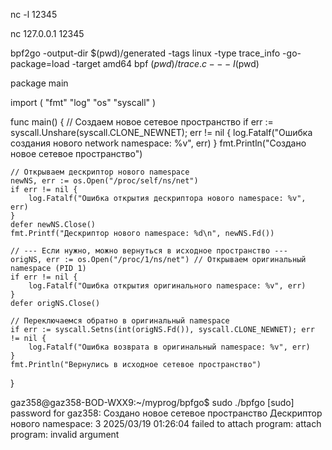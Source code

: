 
nc -l 12345

nc 127.0.0.1 12345

bpf2go -output-dir $(pwd)/generated -tags linux -type trace_info -go-package=load -target amd64 bpf $(pwd)/trace.c -- -I$(pwd)



package main

import (
	"fmt"
	"log"
	"os"
	"syscall"
)

func main() {
	// Создаем новое сетевое пространство
	if err := syscall.Unshare(syscall.CLONE_NEWNET); err != nil {
		log.Fatalf("Ошибка создания нового network namespace: %v", err)
	}
	fmt.Println("Создано новое сетевое пространство")

	// Открываем дескриптор нового namespace
	newNS, err := os.Open("/proc/self/ns/net")
	if err != nil {
		log.Fatalf("Ошибка открытия дескриптора нового namespace: %v", err)
	}
	defer newNS.Close()
	fmt.Printf("Дескриптор нового namespace: %d\n", newNS.Fd())

	// --- Если нужно, можно вернуться в исходное пространство ---
	origNS, err := os.Open("/proc/1/ns/net") // Открываем оригинальный namespace (PID 1)
	if err != nil {
		log.Fatalf("Ошибка открытия оригинального namespace: %v", err)
	}
	defer origNS.Close()

	// Переключаемся обратно в оригинальный namespace
	if err := syscall.Setns(int(origNS.Fd()), syscall.CLONE_NEWNET); err != nil {
		log.Fatalf("Ошибка возврата в оригинальный namespace: %v", err)
	}
	fmt.Println("Вернулись в исходное сетевое пространство")
}

gaz358@gaz358-BOD-WXX9:~/myprog/bpfgo$ sudo ./bpfgo
[sudo] password for gaz358: 
Создано новое сетевое пространство
Дескриптор нового namespace: 3
2025/03/19 01:26:04 failed to attach program: attach program: invalid argument


